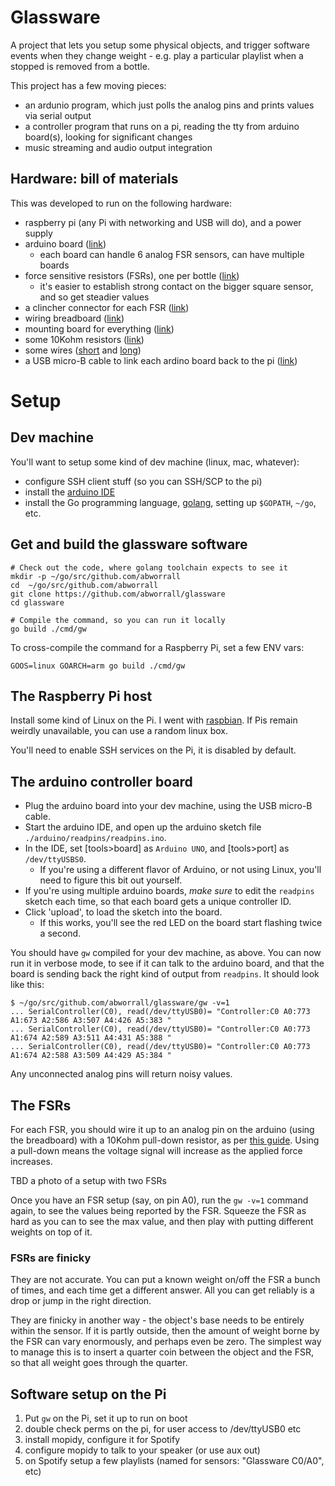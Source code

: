 # Glassware

A project that lets you setup some physical objects, and trigger
software events when they change weight - e.g. play a particular
playlist when a stopped is removed from a bottle.

This project has a few moving pieces:
- an ardunio program, which just polls the analog pins and prints values via serial output
- a controller program that runs on a pi, reading the tty from arduino board(s), looking for significant changes
- music streaming and audio output integration

## Hardware: bill of materials

This was developed to run on the following hardware:
- raspberry pi (any Pi with networking and USB will do), and a power supply
- arduino board ([link](https://www.adafruit.com/product/2488))
   - each board can handle 6 analog FSR sensors, can have multiple boards
- force sensitive resistors (FSRs), one per bottle ([link](https://www.sparkfun.com/products/9376))
   - it's easier to establish strong contact on the bigger square sensor, and so get steadier values
- a clincher connector for each FSR ([link](https://www.sparkfun.com/products/14194))
- wiring breadboard ([link](https://www.sparkfun.com/products/12002))
- mounting board for everything ([link](https://www.sparkfun.com/products/11235))
- some 10Kohm resistors ([link](https://www.adafruit.com/product/2784))
- some wires ([short](https://www.adafruit.com/product/1956) and [long](https://www.adafruit.com/product/1955))
- a USB micro-B cable to link each ardino board back to the pi ([link](https://www.sparkfun.com/products/13244))

# Setup

## Dev machine

You'll want to setup some kind of dev machine (linux, mac, whatever):
- configure SSH client stuff (so you can SSH/SCP to the pi)
- install the [arduino IDE](https://www.arduino.cc/en/software)
- install the Go programming language, [golang](https://go.dev/), setting up `$GOPATH`, `~/go`, etc.

## Get and build the glassware software

```
# Check out the code, where golang toolchain expects to see it
mkdir -p ~/go/src/github.com/abworrall
cd  ~/go/src/github.com/abworrall
git clone https://github.com/abworrall/glassware
cd glassware

# Compile the command, so you can run it locally
go build ./cmd/gw
```

To cross-compile the command for a Raspberry Pi, set a few ENV vars:
```
GOOS=linux GOARCH=arm go build ./cmd/gw
```

## The Raspberry Pi host

Install some kind of Linux on the Pi. I went with
[raspbian](https://www.raspberrypi.com/software/). If Pis remain
weirdly unavailable, you can use a random linux box.

You'll need to enable SSH services on the Pi, it is disabled by default.

## The arduino controller board

- Plug the arduino board into your dev machine, using the USB micro-B cable.
- Start the arduino IDE, and open up the arduino sketch file `./arduino/readpins/readpins.ino`.
- In the IDE, set [tools>board] as `Arduino UNO`, and [tools>port] as `/dev/ttyUSBS0`.
   - If you're using a different flavor of Arduino, or not using Linux, you'll need to figure this bit out yourself.
- If you're using multiple arduino boards, *make sure* to edit the `readpins` sketch each time, so that each board gets a unique controller ID.
- Click 'upload', to load the sketch into the board.
   - If this works, you'll see the red LED on the board start flashing twice a second.

You should have `gw` compiled for your dev machine, as above. You can
now run it in verbose mode, to see if it can talk to the arduino
board, and that the board is sending back the right kind of output
from `readpins`. It should look like this:

```
$ ~/go/src/github.com/abworrall/glassware/gw -v=1
... SerialController(C0), read(/dev/ttyUSB0)= "Controller:C0 A0:773 A1:673 A2:586 A3:507 A4:426 A5:383 "
... SerialController(C0), read(/dev/ttyUSB0)= "Controller:C0 A0:773 A1:674 A2:589 A3:511 A4:431 A5:388 "
... SerialController(C0), read(/dev/ttyUSB0)= "Controller:C0 A0:773 A1:674 A2:588 A3:509 A4:429 A5:384 "
```

Any unconnected analog pins will return noisy values.

## The FSRs

For each FSR, you should wire it up to an analog pin on the arduino
(using the breadboard) with a 10Kohm pull-down resistor, as per [this
guide](https://learn.adafruit.com/force-sensitive-resistor-fsr/using-an-fsr).
Using a pull-down means the voltage signal will increase as the
applied force increases.

TBD a photo of a setup with two FSRs

Once you have an FSR setup (say, on pin A0), run the `gw -v=1` command
again, to see the values being reported by the FSR. Squeeze the FSR as
hard as you can to see the max value, and then play with putting
different weights on top of it.

### FSRs are finicky

They are not accurate. You can put a known weight on/off the FSR a
bunch of times, and each time get a different answer. All you can get
reliably is a drop or jump in the right direction.

They are finicky in another way - the object's base needs to be
entirely within the sensor. If it is partly outside, then the amount
of weight borne by the FSR can vary enormously, and perhaps even be
zero. The simplest way to manage this is to insert a quarter coin
between the object and the FSR, so that all weight goes through the
quarter.

## Software setup on the Pi

1. Put `gw` on the Pi, set it up to run on boot
2. double check perms on the pi, for user access to /dev/ttyUSB0 etc
3. install mopidy, configure it for Spotify
4. configure mopidy to talk to your speaker (or use aux out)
5. on Spotify setup a few playlists (named for sensors: "Glassware C0/A0", etc)
